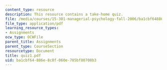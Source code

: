 ```yaml
---
content_type: resource
description: This resource contains a take-home quiz.
file: /media/courses/15-301-managerial-psychology-fall-2006/ba1cbf64886e8c8f060e785bf80708b3_quiz1.pdf
file_type: application/pdf
learning_resource_types:
- Assignments
ocw_type: OCWFile
parent_title: Assignments
parent_type: CourseSection
resourcetype: Document
title: quiz1.pdf
uid: ba1cbf64-886e-8c8f-060e-785bf80708b3
---
```

